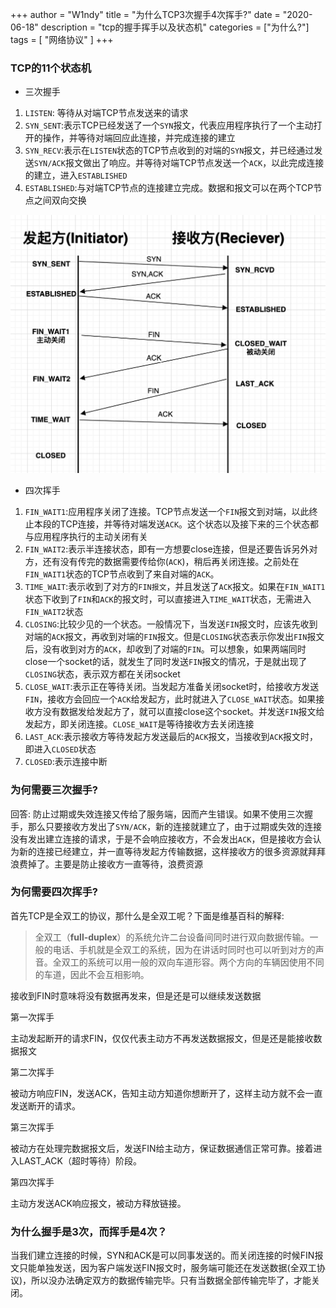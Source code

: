 +++
author = "W1ndy"
title = "为什么TCP3次握手4次挥手?"
date = "2020-06-18"
description = "tcp的握手挥手以及状态机"
categories = ["为什么?"]
tags = [
    "网络协议"
]
+++

### TCP的11个状态机

* 三次握手

1. `LISTEN`: 等待从对端TCP节点发送来的请求
2. `SYN_SENT`:表示TCP已经发送了一个`SYN`报文，代表应用程序执行了一个主动打开的操作，并等待对端回应此连接，并完成连接的建立
3. `SYN_RECV`:表示在`LISTEN`状态的TCP节点收到的对端的`SYN`报文，并已经通过发送`SYN/ACK`报文做出了响应。并等待对端TCP节点发送一个`ACK`，以此完成连接的建立，进入`ESTABLISHED`
4. `ESTABLISHED`:与对端TCP节点的连接建立完成。数据和报文可以在两个TCP节点之间双向交换

![](https://raw.githubusercontent.com/w1ndyz/windy-img/master/img/9Xdhqju57aOVic6.png)

* 四次挥手

1. `FIN_WAIT1`:应用程序关闭了连接。TCP节点发送一个`FIN`报文到对端，以此终止本段的TCP连接，并等待对端发送`ACK`。这个状态以及接下来的三个状态都与应用程序执行的主动关闭有关
2. `FIN_WAIT2`:表示半连接状态，即有一方想要close连接，但是还要告诉另外对方，还有没有传完的数据需要传给你(`ACK`)，稍后再关闭连接。之前处在`FIN_WAIT1`状态的TCP节点收到了来自对端的`ACK`。
3. `TIME_WAIT`:表示收到了对方的`FIN报文`，并且发送了`ACK`报文。如果在`FIN_WAIT1`状态下收到了`FIN`和`ACK`的报文时，可以直接进入`TIME_WAIT`状态，无需进入`FIN_WAIT2`状态
4. `CLOSING`:比较少见的一个状态。一般情况下，当发送`FIN`报文时，应该先收到对端的`ACK`报文，再收到对端的`FIN`报文。但是`CLOSING`状态表示你发出`FIN`报文后，没有收到对方的`ACK`，却收到了对端的`FIN`。可以想象，如果两端同时close一个socket的话，就发生了同时发送`FIN`报文的情况，于是就出现了`CLOSING`状态，表示双方都在关闭socket
5. `CLOSE_WAIT`:表示正在等待关闭。当发起方准备关闭socket时，给接收方发送`FIN`，接收方会回应一个`ACK`给发起方，此时就进入了`CLOSE_WAIT`状态。如果接收方没有数据发给发起方了，就可以直接close这个socket。并发送`FIN`报文给发起方，即关闭连接。`CLOSE_WAIT`是等待接收方去关闭连接
6. `LAST_ACK`:表示接收方等待发起方发送最后的`ACK`报文，当接收到`ACK`报文时，即进入`CLOSED`状态
7. `CLOSED`:表示连接中断

### 为何需要三次握手?

回答: 防止过期或失效连接又传给了服务端，因而产生错误。如果不使用三次握手，那么只要接收方发出了`SYN/ACK`，新的连接就建立了，由于过期或失效的连接没有发出建立连接的请求，于是不会响应接收方，不会发出`ACK`，但是接收方会认为新的连接已经建立，并一直等待发起方传输数据，这样接收方的很多资源就拜拜浪费掉了。主要是防止接收方一直等待，浪费资源

### 为何需要四次挥手?

首先TCP是全双工的协议，那什么是全双工呢？下面是维基百科的解释:

> 全双工（**full-duplex**）的系统允许二台设备间同时进行双向数据传输。一般的电话、手机就是全双工的系统，因为在讲话时同时也可以听到对方的声音。全双工的系统可以用一般的双向车道形容。两个方向的车辆因使用不同的车道，因此不会互相影响。

接收到FIN时意味将没有数据再发来，但是还是可以继续发送数据

第一次挥手

主动发起断开的请求FIN，仅仅代表主动方不再发送数据报文，但是还是能接收数据报文

第二次挥手

被动方响应FIN，发送ACK，告知主动方知道你想断开了，这样主动方就不会一直发送断开的请求。

第三次挥手

被动方在处理完数据报文后，发送FIN给主动方，保证数据通信正常可靠。接着进入LAST_ACK（超时等待）阶段。

第四次挥手

主动方发送ACK响应报文，被动方释放链接。

### 为什么握手是3次，而挥手是4次？

当我们建立连接的时候，SYN和ACK是可以同事发送的。而关闭连接的时候FIN报文只能单独发送，因为客户端发送FIN报文时，服务端可能还在发送数据(全双工协议)，所以没办法确定双方的数据传输完毕。只有当数据全部传输完毕了，才能关闭。